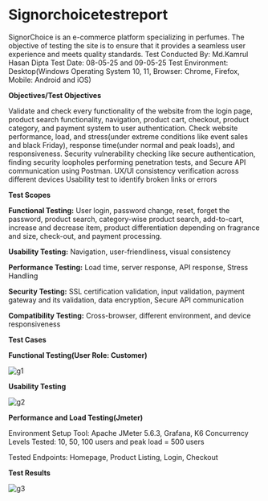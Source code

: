 # Signorchoicetestreport
SignorChoice is an e-commerce platform specializing in perfumes. The objective of testing the site is to ensure that it provides a seamless user experience and meets quality standards.
Test Conducted By: Md.Kamrul Hasan Dipta
Test Date: 08-05-25 and 09-05-25
Test Environment: Desktop(Windows Operating System 10, 11, Browser: Chrome, Firefox, Mobile: Android and iOS)

**Objectives/Test Objectives**

Validate and check every functionality of the website from the login page, product search functionality, navigation, product cart, checkout, product category, and payment system to user authentication.
Check website performance, load, and stress(under extreme conditions like event sales and black Friday), response time(under normal and peak loads), and responsiveness.
Security vulnerability checking like secure authentication, finding security loopholes performing penetration tests, and Secure API communication using Postman.
UX/UI consistency verification across different devices
Usability test to identify broken links or errors

**Test Scopes**

**Functional Testing:** User login, password change, reset, forget the password, product search, category-wise product search, add-to-cart, increase and decrease item, product differentiation depending on fragrance and size, check-out, and payment processing.

**Usability Testing:** Navigation, user-friendliness, visual consistency

**Performance Testing:** Load time, server response, API response, Stress Handling

**Security Testing:** SSL certification validation, input validation, payment gateway and its validation, data encryption, Secure API communication

**Compatibility Testing:** Cross-browser, different environment, and device responsiveness 



**Test Cases**

**Functional Testing(User Role: Customer)**


![g1](https://github.com/user-attachments/assets/1653d06e-d66c-4742-877b-cc1499f9c784)


**Usability Testing**

![g2](https://github.com/user-attachments/assets/d656873b-0e84-4600-b18c-f9441a4274b1)


**Performance and Load Testing(Jmeter)**

Environment Setup
Tool: Apache JMeter 5.6.3, Grafana, K6
Concurrency Levels Tested: 10, 50, 100 users and peak load = 500 users

Tested Endpoints:
Homepage,
Product Listing,
Login,
Checkout

**Test Results**


![g3](https://github.com/user-attachments/assets/d352ed21-00c2-48b7-94b3-b93be47dde46)


